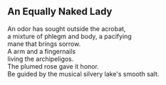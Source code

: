 An Equally Naked Lady
---------------------
An odor has sought outside the acrobat,  
a mixture of phlegm and body, a pacifying  
mane that brings sorrow.  
A arm and a fingernails  
living the archipeligos.  
The plumed rose gave it honor.  
Be guided by the musical silvery lake's smooth salt.  
